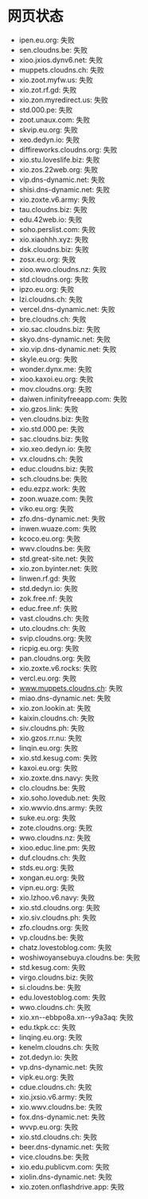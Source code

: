 # 网页状态
- ipen.eu.org: 失败
- sen.cloudns.be: 失败
- xioo.jxios.dynv6.net: 失败
- muppets.cloudns.ch: 失败
- xio.zoot.myfw.us: 失败
- xio.zot.rf.gd: 失败
- xio.zon.myredirect.us: 失败
- std.000.pe: 失败
- zoot.unaux.com: 失败
- skvip.eu.org: 失败
- xeo.dedyn.io: 失败
- diffireworks.cloudns.org: 失败
- xio.stu.loveslife.biz: 失败
- xio.zos.22web.org: 失败
- vip.dns-dynamic.net: 失败
- shisi.dns-dynamic.net: 失败
- xio.zoxte.v6.army: 失败
- tau.cloudns.biz: 失败
- edu.42web.io: 失败
- soho.perslist.com: 失败
- xio.xiaohhh.xyz: 失败
- dsk.cloudns.biz: 失败
- zosx.eu.org: 失败
- xioo.wwo.cloudns.nz: 失败
- std.cloudns.org: 失败
- ipzo.eu.org: 失败
- lzi.cloudns.ch: 失败
- vercel.dns-dynamic.net: 失败
- bre.cloudns.ch: 失败
- xio.sac.cloudns.biz: 失败
- skyo.dns-dynamic.net: 失败
- xio.vip.dns-dynamic.net: 失败
- skyle.eu.org: 失败
- wonder.dynx.me: 失败
- xioo.kaxoi.eu.org: 失败
- mov.cloudns.org: 失败
- daiwen.infinityfreeapp.com: 失败
- xio.gzos.link: 失败
- ven.cloudns.biz: 失败
- xio.std.000.pe: 失败
- sac.cloudns.biz: 失败
- xio.xeo.dedyn.io: 失败
- vx.cloudns.ch: 失败
- educ.cloudns.biz: 失败
- sch.cloudns.be: 失败
- edu.ezpz.work: 失败
- zoon.wuaze.com: 失败
- viko.eu.org: 失败
- zfo.dns-dynamic.net: 失败
- inwen.wuaze.com: 失败
- kcoco.eu.org: 失败
- wwv.cloudns.be: 失败
- std.great-site.net: 失败
- xio.zon.byinter.net: 失败
- linwen.rf.gd: 失败
- std.dedyn.io: 失败
- zok.free.nf: 失败
- educ.free.nf: 失败
- vast.cloudns.ch: 失败
- uto.cloudns.ch: 失败
- svip.cloudns.org: 失败
- ricpig.eu.org: 失败
- pan.cloudns.org: 失败
- xio.zoxte.v6.rocks: 失败
- vercl.eu.org: 失败
- www.muppets.cloudns.ch: 失败
- miao.dns-dynamic.net: 失败
- xio.zon.lookin.at: 失败
- kaixin.cloudns.ch: 失败
- siv.cloudns.ph: 失败
- xio.gzos.rr.nu: 失败
- linqin.eu.org: 失败
- xio.std.kesug.com: 失败
- kaxoi.eu.org: 失败
- xio.zoxte.dns.navy: 失败
- clo.cloudns.be: 失败
- xio.soho.lovedub.net: 失败
- xio.wwvio.dns.army: 失败
- suke.eu.org: 失败
- zote.cloudns.org: 失败
- wwo.cloudns.nz: 失败
- xioo.educ.line.pm: 失败
- duf.cloudns.ch: 失败
- stds.eu.org: 失败
- xongan.eu.org: 失败
- vipn.eu.org: 失败
- xio.lzhoo.v6.navy: 失败
- xio.std.cloudns.org: 失败
- xio.siv.cloudns.ph: 失败
- zfo.cloudns.org: 失败
- vp.cloudns.be: 失败
- chatz.lovestoblog.com: 失败
- woshiwoyansebuya.cloudns.be: 失败
- std.kesug.com: 失败
- virgo.cloudns.biz: 失败
- si.cloudns.be: 失败
- edu.lovestoblog.com: 失败
- wwo.cloudns.ch: 失败
- xio.xn--ebbpo8a.xn--y9a3aq: 失败
- edu.tkpk.cc: 失败
- linqing.eu.org: 失败
- kenelm.cloudns.ch: 失败
- zot.dedyn.io: 失败
- vp.dns-dynamic.net: 失败
- vipk.eu.org: 失败
- cdue.cloudns.ch: 失败
- xio.jxsio.v6.army: 失败
- xio.wwv.cloudns.be: 失败
- fox.dns-dynamic.net: 失败
- wvvp.eu.org: 失败
- xio.std.cloudns.ch: 失败
- beer.dns-dynamic.net: 失败
- vice.cloudns.be: 失败
- xio.edu.publicvm.com: 失败
- xiolin.dns-dynamic.net: 失败
- xio.zoten.onflashdrive.app: 失败
